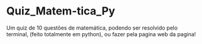 # Quiz_Matem-tica_Py
Um quiz de 10 questões de matemática, podendo ser resolvido pelo terminal, (feito totalmente em python), ou fazer pela pagina web da pagina!

